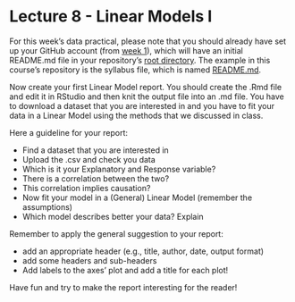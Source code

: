 # Lecture 8 - Linear Models I

For this week’s data practical, please note that you should already have
set up your GitHub account (from [week 1](../1_introduction/README.md)),
which will have an initial README.md file in your repository’s [root
directory](https://en.wikipedia.org/wiki/Root_directory). The example in
this course’s repository is the syllabus file, which is named
[README.md](../README.md).

Now create your first Linear Model report. You should create the .Rmd
file and edit it in RStudio and then knit the output file into an .md
file. You have to download a dataset that you are interested in and you
have to fit your data in a Linear Model using the methods that we
discussed in class.

Here a guideline for your report:

-   Find a dataset that you are interested in
-   Upload the .csv and check you data
-   Which is it your Explanatory and Response variable?
-   There is a correlation between the two?
-   This correlation implies causation?
-   Now fit your model in a (General) Linear Model (remember the
    assumptions)
-   Which model describes better your data? Explain

Remember to apply the general suggestion to your report:

-   add an appropriate header (e.g., title, author, date, output format)
-   add some headers and sub-headers
-   Add labels to the axes’ plot and add a title for each plot!

Have fun and try to make the report interesting for the reader!
